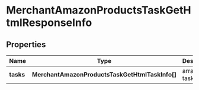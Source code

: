 # MerchantAmazonProductsTaskGetHtmlResponseInfo

## Properties

| Name | Type | Description | Notes |
|------------ | ------------- | ------------- | -------------|
**tasks** | **MerchantAmazonProductsTaskGetHtmlTaskInfo[]** | array of tasks |[optional]|